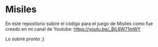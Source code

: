 # Misiles
En este repositorio subiré el código para el juego de Misiles como fue creado en mi canal de Youtube:
https://youtu.be/_BjL6W71mWY

Lo subiré pronto ;)
